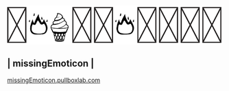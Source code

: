 ![emoticon banner](https://raw.githubusercontent.com/alex-ac2/missingEmoticon/master/documentation/banner_low.png)


| missingEmoticon |
-------------------


[missingEmoticon.pullboxlab.com](https://missingEmoticon.pullboxlab.com)

